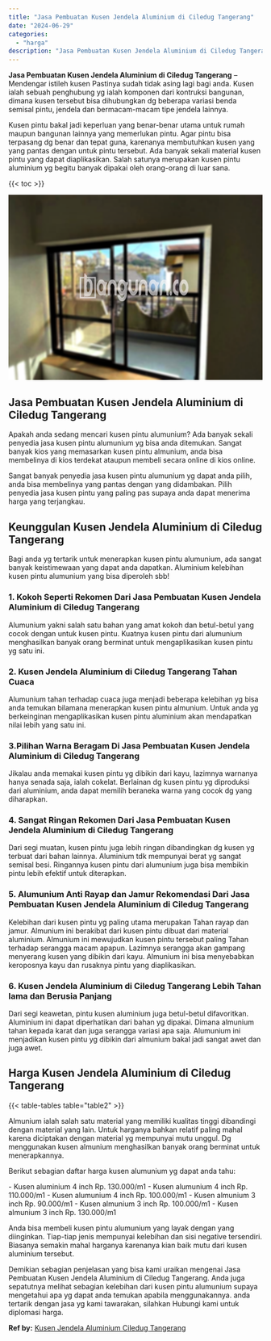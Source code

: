 ```yaml
---
title: "Jasa Pembuatan Kusen Jendela Aluminium di Ciledug Tangerang"
date: "2024-06-29"
categories: 
  - "harga"
description: "Jasa Pembuatan Kusen Jendela Aluminium di Ciledug Tangerang. Demikian sebagian penjelasan yang bisa kami uraikan mengenai Jasa Pembuatan Kusen Jendela Alumin..."
---
```


**Jasa Pembuatan Kusen Jendela Aluminium di Ciledug Tangerang** – Mendengar istileh kusen Pastinya sudah tidak asing lagi bagi anda. Kusen ialah sebuah penghubung yg ialah komponen dari kontruksi bangunan, dimana kusen tersebut bisa dihubungkan dg beberapa variasi benda semisal pintu, jendela dan bermacam-macam tipe jendela lainnya.

Kusen pintu bakal jadi keperluan yang benar-benar utama untuk rumah maupun bangunan lainnya yang memerlukan pintu. Agar pintu bisa terpasang dg benar dan tepat guna, karenanya membutuhkan kusen yang yang pantas dengan untuk pintu tersebut. Ada banyak sekali material kusen pintu yang dapat diaplikasikan. Salah satunya merupakan kusen pintu aluminium yg begitu banyak dipakai oleh orang-orang di luar sana.

{{< toc >}}

![Jasa Pembuatan Kusen Jendela Aluminium di Ciledug Tangerang](/images/harga-kusen-jendela-alumunium-06.png)

## Jasa Pembuatan Kusen Jendela Aluminium di Ciledug Tangerang

Apakah anda sedang mencari kusen pintu alumunium? Ada banyak sekali penyedia jasa kusen pintu alumunium yg bisa anda ditemukan. Sangat banyak kios yang memasarkan kusen pintu almunium, anda bisa membelinya di kios terdekat ataupun membeli secara online di kios online.

Sangat banyak penyedia jasa kusen pintu alumunium yg dapat anda pilih, anda bisa membelinya yang pantas dengan yang didambakan. Pilih penyedia jasa kusen pintu yang paling pas supaya anda dapat menerima harga yang terjangkau.

## Keunggulan Kusen Jendela Aluminium di Ciledug Tangerang

Bagi anda yg tertarik untuk menerapkan kusen pintu alumunium, ada sangat banyak keistimewaan yang dapat anda dapatkan. Aluminium kelebihan kusen pintu alumunium yang bisa diperoleh sbb!

### 1\. Kokoh Seperti Rekomen Dari Jasa Pembuatan Kusen Jendela Aluminium di Ciledug Tangerang

Alumunium yakni salah satu bahan yang amat kokoh dan betul-betul yang cocok dengan untuk kusen pintu. Kuatnya kusen pintu dari alumunium menghasilkan banyak orang berminat untuk mengaplikasikan kusen pintu yg satu ini.

### 2\. Kusen Jendela Aluminium di Ciledug Tangerang Tahan Cuaca

Alumunium tahan terhadap cuaca juga menjadi beberapa kelebihan yg bisa anda temukan bilamana menerapkan kusen pintu almunium. Untuk anda yg berkeinginan mengaplikasikan kusen pintu aluminium akan mendapatkan nilai lebih yang satu ini.

### 3.Pilihan Warna Beragam Di Jasa Pembuatan Kusen Jendela Aluminium di Ciledug Tangerang

Jikalau anda memakai kusen pintu yg dibikin dari kayu, lazimnya warnanya hanya senada saja, ialah cokelat. Berlainan dg kusen pintu yg diproduksi dari aluminium, anda dapat memilih beraneka warna yang cocok dg yang diharapkan.

### 4\. Sangat Ringan Rekomen Dari Jasa Pembuatan Kusen Jendela Aluminium di Ciledug Tangerang

Dari segi muatan, kusen pintu juga lebih ringan dibandingkan dg kusen yg terbuat dari bahan lainnya. Aluminium tdk mempunyai berat yg sangat semisal besi. Ringannya kusen pintu dari alumunium juga bisa membikin pintu lebih efektif untuk diterapkan.

### 5\. Alumunium Anti Rayap dan Jamur Rekomendasi Dari Jasa Pembuatan Kusen Jendela Aluminium di Ciledug Tangerang

Kelebihan dari kusen pintu yg paling utama merupakan Tahan rayap dan jamur. Almunium ini berakibat dari kusen pintu dibuat dari material aluminium. Almunium ini mewujudkan kusen pintu tersebut paling Tahan terhadap serangga macam apapun. Lazimnya serangga akan gampang menyerang kusen yang dibikin dari kayu. Almunium ini bisa menyebabkan keroposnya kayu dan rusaknya pintu yang diaplikasikan.

### 6\. Kusen Jendela Aluminium di Ciledug Tangerang Lebih Tahan lama dan Berusia Panjang

Dari segi keawetan, pintu kusen aluminium juga betul-betul difavoritkan. Aluminium ini dapat diperhatikan dari bahan yg dipakai. Dimana almunium tahan kepada karat dan juga serangga variasi apa saja. Alumunium ini menjadikan kusen pintu yg dibikin dari almunium bakal jadi sangat awet dan juga awet.

## Harga Kusen Jendela Aluminium di Ciledug Tangerang

{{< table-tables table="table2" >}}

Almunium ialah salah satu material yang memiliki kualitas tinggi dibandingi dengan material yang lain. Untuk harganya bahkan relatif paling mahal karena diciptakan dengan material yg mempunyai mutu unggul. Dg menggunakan kusen almunium menghasilkan banyak orang berminat untuk menerapkannya.

Berikut sebagian daftar harga kusen alumunium yg dapat anda tahu:

\- Kusen aluminium 4 inch Rp. 130.000/m1 - Kusen alumunium 4 inch Rp. 110.000/m1 - Kusen alumunium 4 inch Rp. 100.000/m1 - Kusen almunium 3 inch Rp. 90.000/m1 - Kusen almunium 3 inch Rp. 100.000/m1 - Kusen almunium 3 inch Rp. 130.000/m1

Anda bisa membeli kusen pintu alumunium yang layak dengan yang diinginkan. Tiap-tiap jenis mempunyai kelebihan dan sisi negative tersendiri. Biasanya semakin mahal harganya karenanya kian baik mutu dari kusen aluminium tersebut.

Demikian sebagian penjelasan yang bisa kami uraikan mengenai Jasa Pembuatan Kusen Jendela Aluminium di Ciledug Tangerang. Anda juga sepatutnya melihat sebagian kelebihan dari kusen pintu alumunium supaya mengetahui apa yg dapat anda temukan apabila menggunakannya. anda tertarik dengan jasa yg kami tawarakan, silahkan Hubungi kami untuk diplomasi harga.

**Ref by:** [Kusen Jendela Aluminium Ciledug Tangerang](https://id.wikipedia.org/wiki/Kusen)
